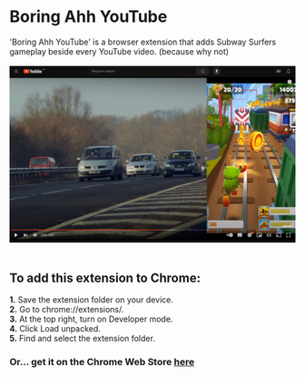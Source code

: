 # Boring Ahh YouTube

'Boring Ahh YouTube' is a browser extension that adds Subway Surfers gameplay beside every YouTube video. (because why not)
<br/>
<br/>
![extension showcase](https://github.com/danikger/Boring-Ahh-Youtube/blob/main/Screenshots/screenshot1.png?raw=true)
<br/>
<br/>
## To add this extension to Chrome:<br/>
  **1.** Save the extension folder on your device.<br/>
  **2.** Go to chrome://extensions/.<br/>
  **3.** At the top right, turn on Developer mode.<br/>
  **4.** Click Load unpacked.<br/>
  **5.** Find and select the extension folder.

  
### Or... get it on the Chrome Web Store [here](https://chromewebstore.google.com/detail/boring-ahh-youtube/hhccjddndginoajnbcedjhcomaekopdc)
